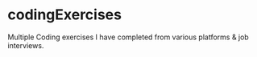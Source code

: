 # codingExercises
Multiple Coding exercises I have completed from various platforms &amp; job interviews.
